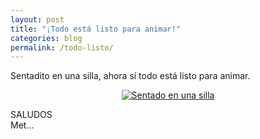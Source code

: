 ```yaml
---
layout: post
title: "¡Todo está listo para animar!"
categories: blog
permalink: /todo-listo/
---
```

Sentadito en una silla, ahora sí todo está listo para animar.

<div align="center">
<a href="cubo/assets/imagenes/primer-render.png" target="_blank">
<img src="cubo/assets/imagenes/primer-render.png" alt="Sentado en una silla">
</a>
</div>

SALUDOS <br>
Met...